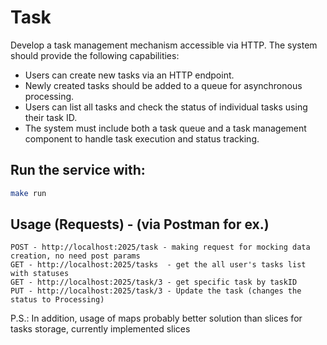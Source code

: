 # Task

Develop a task management mechanism accessible via HTTP.
The system should provide the following capabilities:
- Users can create new tasks via an HTTP endpoint.
- Newly created tasks should be added to a queue for asynchronous processing.
- Users can list all tasks and check the status of individual tasks using their task ID.
- The system must include both a task queue and a task management component to handle task execution and status tracking.

## Run the service with:
```bash
make run
```

## Usage (Requests) - (via Postman for ex.)

```
POST - http://localhost:2025/task - making request for mocking data creation, no need post params
GET - http://localhost:2025/tasks  - get the all user's tasks list with statuses
GET - http://localhost:2025/task/3 - get specific task by taskID
PUT - http://localhost:2025/task/3 - Update the task (changes the status to Processing)

```
P.S.:
In addition, usage of maps probably better solution than slices for tasks storage, currently implemented slices 
